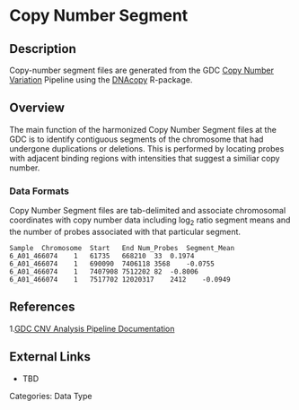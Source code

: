 # Copy Number Segment #

## Description ##

Copy-number segment files are generated from the GDC [Copy Number Variation](LINK) Pipeline using the [DNAcopy](LINK) R-package.  

## Overview ##

The main function of the harmonized Copy Number Segment files at the GDC is to identify contiguous segments of the chromosome that had undergone duplications or deletions. This is performed by locating probes with adjacent binding regions with intensities that suggest a 
similiar copy number.    


### Data Formats ###

Copy Number Segment files are tab-delimited and associate chromosomal coordinates with copy number data including log<sub>2</sub> ratio segment means and the number of probes associated with that particular segment.  

```
Sample	Chromosome	Start	End	Num_Probes	Segment_Mean
6_A01_466074	1	61735	668210	33	0.1974
6_A01_466074	1	690090	7406118	3568	-0.0755
6_A01_466074	1	7407908	7512202	82	-0.8006
6_A01_466074	1	7517702	12020317	2412	-0.0949
```



## References ##
1.[GDC CNV Analysis Pipeline Documentation](https://docs.gdc.cancer.gov/Data/Bioinformatics_Pipelines/CNV_Pipeline/)

## External Links ##
* TBD

Categories: Data Type
